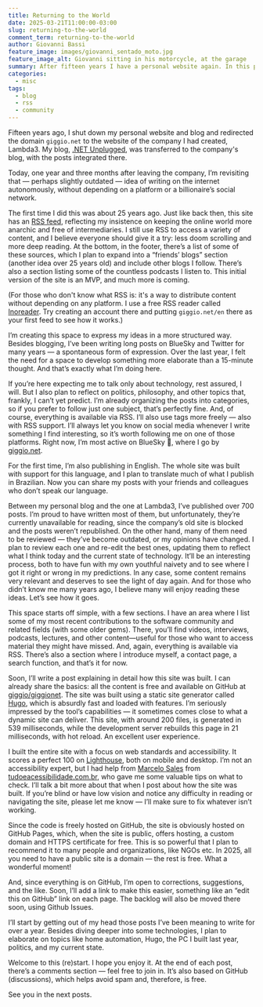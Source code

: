 ```yaml
---
title: Returning to the World
date: 2025-03-21T11:00:00-03:00
slug: returning-to-the-world
comment_term: returning-to-the-world
author: Giovanni Bassi
feature_image: images/giovanni_sentado_moto.jpg
feature_image_alt: Giovanni sitting in his motorcycle, at the garage
summary: After fifteen years I have a personal website again. In this post I tell you a little about what I'm going to publish here.
categories:
  - misc
tags:
  - blog
  - rss
  - community
---
```


Fifteen years ago, I shut down my personal website and blog and redirected the domain `giggio.net` to the website of the
company I had created, Lambda3. My blog,
[.NET Unplugged](https://web.archive.org/web/20101014051650/http://unplugged.giggio.net/), was transferred
to the company's blog, with the posts integrated there.

Today, one year and three months after leaving the company, I’m revisiting that — perhaps slightly outdated — idea of
writing on the internet autonomously, without depending on a platform or a billionaire’s social network.

The first time I did this was about 25 years ago. Just like back then, this site has an [RSS feed](/blog/index.xml),
reflecting my insistence on keeping the online world more anarchic and free of intermediaries. I still use RSS to access
a variety of content, and I believe everyone should give it a try: less doom scrolling and more deep reading. At the
bottom, in the footer, there’s a list of some of these sources, which I plan to expand into a “friends’ blogs” section
(another idea over 25 years old) and include other blogs I follow. There’s also a section listing some of the countless
podcasts I listen to. This initial version of the site is an MVP, and much more is coming.

(For those who don't know what RSS is: it's a way to distribute content without depending on any platform. I use a free
RSS reader called [Inoreader](https://www.inoreader.com/). Try creating an account there and putting `giggio.net/en`
there as your first feed to see how it works.)

I’m creating this space to express my ideas in a more structured way. Besides blogging, I’ve been writing long posts on
BlueSky and Twitter for many years — a spontaneous form of expression. Over the last year, I felt the need for a space
to develop something more elaborate than a 15-minute thought. And that’s exactly what I’m doing here.

If you’re here expecting me to talk only about technology, rest assured, I will. But I also plan to reflect on politics,
philosophy, and other topics that, frankly, I can’t yet predict. I’m already organizing the posts into categories, so if
you prefer to follow just one subject, that’s perfectly fine. And, of course, everything is available via RSS. I’ll also
use tags more freely — also with RSS support. I’ll always let you know on social media whenever I write something I find
interesting, so it’s worth following me on one of those platforms. Right now, I’m most active on BlueSky 🦋, where I go
by [giggio.net](https://bsky.app/profile/giggio.net).

For the first time, I’m also publishing in English. The whole site was built with support for this language, and I
plan to translate much of what I publish in Brazilian. Now you can share my posts with your friends and colleagues who
don’t speak our language.

Between my personal blog and the one at Lambda3, I’ve published over 700 posts. I’m proud to have written most of them,
but unfortunately, they’re currently unavailable for reading, since the company’s old site is blocked and the posts
weren’t republished. On the other hand, many of them need to be reviewed — they’ve become outdated, or my opinions have
changed. I plan to review each one and re-edit the best ones, updating them to reflect what I think today and the
current state of technology. It’ll be an interesting process, both to have fun with my own youthful naivety and to see
where I got it right or wrong in my predictions. In any case, some content remains very relevant and deserves to see the
light of day again. And for those who didn’t know me many years ago, I believe many will enjoy reading these ideas.
Let’s see how it goes.

This space starts off simple, with a few sections. I have an area where I list some of my most recent contributions to
the software community and related fields (with some older gems). There, you’ll find videos, interviews, podcasts,
lectures, and other content—useful for those who want to access material they might have missed. And, again, everything
is available via RSS. There’s also a section where I introduce myself, a contact page, a search function, and that’s it
for now.

Soon, I’ll write a post explaining in detail how this site was built. I can already share the basics: all the content is
free and available on GitHub at [giggio/giggionet](https://github.com/giggio/giggionet/). The site was built
using a static site generator called [Hugo](https://gohugo.io/), which is absurdly fast and loaded with features. I’m
seriously impressed by the tool’s capabilities — it sometimes comes close to what a dynamic site can deliver. This site,
with around 200 files, is generated in 539 milliseconds, while the development server rebuilds this page in 21
milliseconds, with hot reload. An excellent user experience.

I built the entire site with a focus on web standards and accessibility. It scores a perfect 100 on
[Lighthouse](https://developer.chrome.com/docs/lighthouse/), both on mobile and desktop. I’m not an accessibility
expert, but I had help from
[Marcelo Sales](https://twitter.com/msales) from [tudoeacessibilidade.com.br](https://tudoeacessibilidade.com.br/), who
gave me some valuable tips on what to check. I’ll talk a bit more about that when I post about how the site was built.
If you’re blind or have low vision and notice any difficulty in reading or navigating the site, please let me know —
I’ll make sure to fix whatever isn’t working.

Since the code is freely hosted on GitHub, the site is obviously hosted on GitHub Pages, which, when the site is public,
offers hosting, a custom domain and HTTPS certificate for free. This is so powerful that I plan to recommend it to many
people and organizations, like NGOs etc. In 2025, all you need to have a public site is a domain — the rest is free.
What a wonderful moment!

And, since everything is on GitHub, I’m open to corrections, suggestions, and the like. Soon, I’ll add a link to make
this easier, something like an “edit this on GitHub” link on each page. The backlog will also be moved there soon, using
Github Issues.

I’ll start by getting out of my head those posts I’ve been meaning to write for over a year. Besides diving deeper into
some technologies, I plan to elaborate on topics like home automation, Hugo, the PC I built last year, politics, and my
current state.

Welcome to this (re)start. I hope you enjoy it. At the end of each post, there’s a comments section — feel free to join
in. It’s also based on GitHub (discussions), which helps avoid spam and, therefore, is free.

See you in the next posts.
